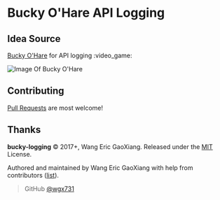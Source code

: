 Bucky O'Hare API Logging
========================

## Idea Source

[Bucky O'Hare](https://en.wikipedia.org/wiki/Bucky_O%27Hare_(NES_video_game)) for API logging :video_game:

![Image Of Bucky O'Hare](https://upload.wikimedia.org/wikipedia/en/5/59/Bucky_OHare_North_American_NES_box_art.jpg)

## Contributing

[Pull Requests](https://github.com/wgx731/bucky-logging/pulls) are most welcome!

## Thanks

**bucky-logging** © 2017+, Wang Eric GaoXiang. Released under the [MIT](https://github.com/wgx731/bucky-logging/blob/master/LICENSE) License.

Authored and maintained by Wang Eric GaoXiang with help from contributors ([list][contributors]).

> GitHub [@wgx731](https://github.com/wgx731)

[contributors]: https://github.com/wgx731/bucky-logging/pulls/contributors
